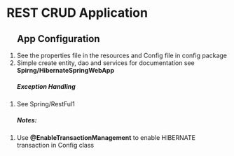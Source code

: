 <h1>REST CRUD Application</h1>
<ol>
	<h2>App Configuration</h2>
	<li>See the properties file in the resources and Config file in config package</li>
	<li>Simple create entity, dao and services for documentation see <strong>Spirng/HibernateSpringWebApp</strong></li>
</ol>

<ol>
	<h5>Exception Handling</h5>
	<li>See Spring/RestFul1</li>
</ol>

<ol>
	<h5>Notes: </h5>
	<li>Use <strong>@EnableTransactionManagement</strong> to enable HIBERNATE transaction in Config class</li>
</ol>